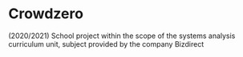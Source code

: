 # Crowdzero

(2020/2021)
School project within the scope of the systems analysis curriculum unit, subject provided by the company Bizdirect

